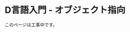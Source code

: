 # D言語入門 - オブジェクト指向

このページは工事中です。<!--[サンプルコード](http://dpaste.dzfl.pl/95bea843)（注：リンク切れ）を見て大堀や谷村に質問してください。-->
